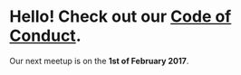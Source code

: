 # Hello! Check out our [Code of Conduct](/conduct).

Our next meetup is on the __1st of February 2017__.
